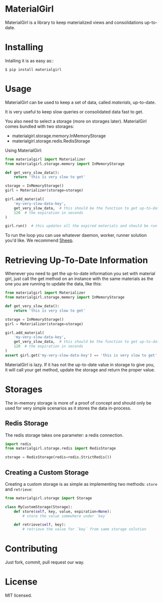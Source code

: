 MaterialGirl
============

MaterialGirl is a library to keep materialized views and consolidations up-to-date.

Installing
==========

Intalling it is as easy as::

    $ pip install materialgirl

Usage
=====

MaterialGirl can be used to keep a set of data, called _materials_, up-to-date.

It is very useful to keep slow queries or consolidated data fast to get.

You also need to select a storage (more on storages later). MaterialGirl comes bundled with two storages:

* materialgirl.storage.memory.InMemoryStorage
* materialgirl.storage.redis.RedisStorage

Using MaterialGirl:

```python
from materialgirl import Materializer
from materialgirl.storage.memory import InMemoryStorage

def get_very_slow_data():
    return 'this is very slow to get'

storage = InMemoryStorage()
girl = Materializer(storage=storage)

girl.add_material(
    'my-very-slow-data-key',
    get_very_slow_data,  # this should be the function to get up-to-date data
    120  # the expiration in seconds
)

girl.run()  # this updates all the expired materials and should be run in a loop
```

To run the loop you can use whatever daemon, worker, runner solution you'd like. We recommend [Sheep](http://heynemann.github.io/sheep/).

Retrieving Up-To-Date Information
=================================

Whenever you need to get the up-to-date information you set with material girl, just call the get method on an instance with the
same materials as the one you are running to update the data, like this:

```python
from materialgirl import Materializer
from materialgirl.storage.memory import InMemoryStorage

def get_very_slow_data():
    return 'this is very slow to get'

storage = InMemoryStorage()
girl = Materializer(storage=storage)

girl.add_material(
    'my-very-slow-data-key',
    get_very_slow_data,  # this should be the function to get up-to-date data
    120  # the expiration in seconds
)
assert girl.get('my-very-slow-data-key') == 'this is very slow to get'
```

MaterialGirl is lazy. If it has not the up-to-date value in storage to give you, it will call your get method, update the storage and return the proper value.

Storages
========

The in-memory storage is more of a proof of concept and should only be used for very simple scenarios as it stores the data in-process.

Redis Storage
-------------

The redis storage takes one parameter: a redis connection.

```python
import redis
from materialgirl.storage.redis import RedisStorage

storage = RedisStorage(redis=redis.StrictRedis())
```

Creating a Custom Storage
-------------------------

Creating a custom storage is as simple as implementing two methods: `store` and `retrieve`:

```python
from materialgirl.storage import Storage

class MyCustomStorage(Storage):
    def store(self, key, value, expiration=None):
        # store the value somewhere under `key`

    def retrieve(self, key):
        # retrieve the value for `key` from same storage solution
```

Contributing
============

Just fork, commit, pull request our way.

License
=======

MIT licensed.
